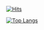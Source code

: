 [![Hits](https://hits.seeyoufarm.com/api/count/incr/badge.svg?url=https%3A%2F%2Fgithub.com%2FHanJaeJoon%2Fhit-counter&count_bg=%2379C83D&title_bg=%23555555&icon=&icon_color=%23E7E7E7&title=hits&edge_flat=false)](https://hits.seeyoufarm.com)

<!-- [![Anurag's GitHub stats](https://github-readme-stats.vercel.app/api?username=HanJaeJoon)](https://github.com/anuraghazra/github-readme-stats) -->
[![Top Langs](https://github-readme-stats.vercel.app/api/top-langs/?username=HanJaeJoon&layout=compact)](https://github.com/anuraghazra/github-readme-stats)
